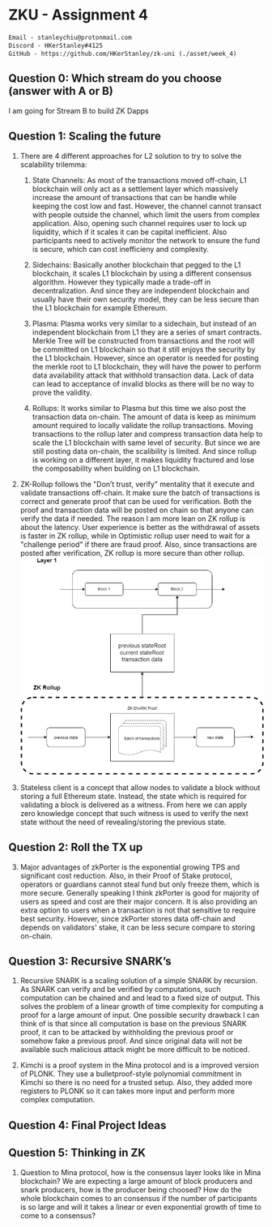 # ZKU - Assignment 4

    Email - stanleychiu@protonmail.com
    Discord - HKerStanley#4125
    GitHub - https://github.com/HKerStanley/zk-uni (./asset/week_4)

## Question 0: Which stream do you choose (answer with A or B)

I am going for Stream B to build ZK Dapps

## Question 1: Scaling the future

1. There are 4 different approaches for L2 solution to try to solve the scalability trilemma:

   1. State Channels: As most of the transactions moved off-chain, L1 blockchain will only act as a settlement layer which massively increase the amount of transactions that can be handle while keeping the cost low and fast. However, the channel cannot transact with people outside the channel, which limit the users from complex application. Also, opening such channel requires user to lock up liquidity, which if it scales it can be capital inefficient. Also participants need to actively monitor the network to ensure the fund is secure, which can cost inefficieny and complexity.

   2. Sidechains: Basically another blockchain that pegged to the L1 blockchain, it scales L1 blockchain by using a different consensus algorithm. However they typically made a trade-off in decentralization. And since they are independent blockchain and usually have their own security model, they can be less secure than the L1 blockchain for example Ethereum.

   3. Plasma: Plasma works very similar to a sidechain, but instead of an independent blockchain from L1 they are a series of smart contracts. Merkle Tree will be constructed from transactions and the root will be committed on L1 blockchain so that it still enjoys the security by the L1 blockchain. However, since an operator is needed for posting the merkle root to L1 blockchain, they will have the power to perform data availability attack that withhold transaction data. Lack of data can lead to acceptance of invalid blocks as there will be no way to prove the validity.

   4. Rollups: It works similar to Plasma but this time we also post the transaction data on-chain. The amount of data is keep as minimum amount required to locally validate the rollup transactions. Moving transactions to the rollup later and compress transaction data help to scale the L1 blockchain with same level of security. But since we are still posting data on-chain, the scalibility is limited. And since rollup is working on a different layer, it makes liquidity fractured and lose the composability when building on L1 blockchain.

2. ZK-Rollup follows the "Don’t trust, verify" mentality that it execute and validate transactions off-chain. It make sure the batch of transactions is correct and generate proof that can be used for verification. Both the proof and transaction data will be posted on chain so that anyone can verify the data if needed. The reason I am more lean on ZK rollup is about the latency. User experience is better as the withdrawal of assets is faster in ZK rollup, while in Optimistic rollup user need to wait for a "challenge period" if there are fraud proof. Also, since transactions are posted after verification, ZK rollup is more secure than other rollup.
   ![ZK Rollup](zk-rollup.png)

3. Stateless client is a concept that allow nodes to validate a block without storing a full Ethereum state. Instead, the state which is required for validating a block is delivered as a witness. From here we can apply zero knowledge concept that such witness is used to verify the next state without the need of revealing/storing the previous state.

## Question 2: Roll the TX up

3. Major advantages of zkPorter is the exponential growing TPS and significant cost reduction. Also, in their Proof of Stake protocol, operators or guardians cannot steal fund but only freeze them, which is more secure. Generally speaking I think zkPorter is good for majority of users as speed and cost are their major concern. It is also providing an extra option to users when a transaction is not that sensitive to require best security. However, since zkPorter stores data off-chain and depends on validators' stake, it can be less secure compare to storing on-chain.

## Question 3: Recursive SNARK’s

1. Recursive SNARK is a scaling solution of a simple SNARK by recursion. As SNARK can verify and be verified by computations, such computation can be chained and and lead to a fixed size of output. This solves the problem of a linear growth of time complexity for computing a proof for a large amount of input. One possible security drawback I can think of is that since all computation is base on the previous SNARK proof, it can to be attacked by withholding the previous proof or somehow fake a previous proof. And since original data will not be available such malicious attack might be more difficult to be noticed.

2. Kimchi is a proof system in the Mina protocol and is a improved version of PLONK. They use a bulletproof-style polynomial commitment in Kimchi so there is no need for a trusted setup. Also, they added more registers to PLONK so it can takes more input and perform more complex computation.

## Question 4: Final Project Ideas

## Question 5: Thinking in ZK

1. Question to Mina protocol, how is the consensus layer looks like in Mina blockchain? We are expecting a large amount of block producers and snark producers, how is the producer being choosed? How do the whole blockchain comes to an consensus if the number of participants is so large and will it takes a linear or even exponential growth of time to come to a consensus?
